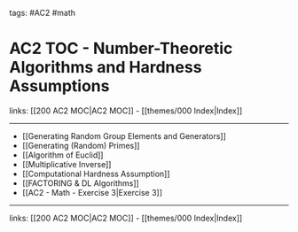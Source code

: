 tags: #AC2 #math 

# AC2 TOC - Number-Theoretic Algorithms and Hardness Assumptions

links:  [[200 AC2 MOC|AC2 MOC]] - [[themes/000 Index|Index]]

---

- [[Generating Random Group Elements and Generators]]
- [[Generating (Random) Primes]]
- [[Algorithm of Euclid]]
- [[Multiplicative Inverse]]
- [[Computational Hardness Assumption]]
- [[FACTORING & DL Algorithms]]
- [[AC2 - Math - Exercise 3|Exercise 3]]

---

links:  [[200 AC2 MOC|AC2 MOC]] - [[themes/000 Index|Index]]